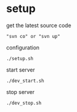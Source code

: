 # setup

get the latest source code

	"svn co" or "svn up"

configuration

	./setup.sh
	
start server

	./dev_start.sh

stop server

	./dev_stop.sh




